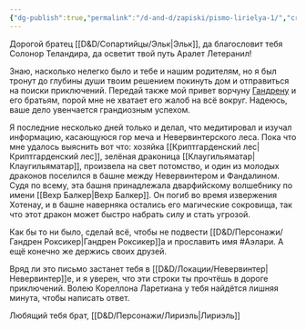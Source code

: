 ```yaml
---
{"dg-publish":true,"permalink":"/d-and-d/zapiski/pismo-lirielya-1/","created":"2023-12-11T11:46:24.000+04:00","updated":"2023-12-26T15:54:49.220+04:00"}
---
```



Дорогой братец [[D&D/Сопартийцы/Эльк\|Эльк]], да благословит тебя Солонор Теландира, да осветит твой путь Аралет Летеранил!

Знаю, насколько нелегко было и тебе и нашим родителям, но я был тронут до глубины души твоим решением покинуть дом и отправиться на поиски приключений. Передай также мой привет ворчуну [Гандрену](Гандрен%20Роксикер.md) и его братьям, порой мне не хватает его жалоб на всё вокруг. Надеюсь, ваше дело увенчается грандиозным успехом.

Я последние несколько дней только и делал, что медитировал и изучал информацию, касающуюся гор меча и Невервинтерского леса. Пока что мне удалось выяснить вот что: хозяйка [[Криптгарденский лес\|Криптгарденский лес]], зелёная драконица [[Клаугильяматар\|Клаугильяматар]], произвела на свет потомство, и один из молодых драконов поселился в башне между Невервинтером и Фандалином. Судя по всему, эта башня принадлежала дварфийскому волшебнику по имени [[Вехр Балкер\|Вехр Балкер]]. Он погиб во время извержения Хотенау, и в башне наверняка остались его магические сокровища, так что этот дракон может быстро набрать силу и стать угрозой.

Как бы то ни было, сделай всё, чтобы не подвести [[D&D/Персонажи/Гандрен Роксикер\|Гандрен Роксикер]]а и прославить имя #Аэлари. А ещё конечно же держись своих друзей.

Вряд ли это письмо застанет тебя в [[D&D/Локации/Невервинтер\|Невервинтер]]е, и я уверен, что эти строки ты прочтёшь в дороге приключений. Волею Кореллона Ларетиана у тебя найдётся лишняя минута, чтобы написать ответ.

Любящий тебя брат, [[D&D/Персонажи/Лириэль\|Лириэль]]